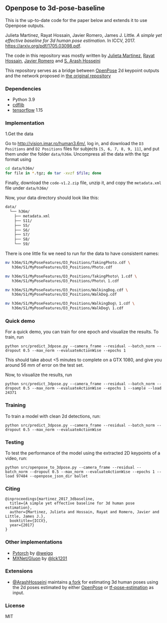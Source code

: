 ## Openpose to 3d-pose-baseline

This is the up-to-date code for the paper below and extends it to use Openpose outputs.

Julieta Martinez, Rayat Hossain, Javier Romero, James J. Little.
_A simple yet effective baseline for 3d human pose estimation._
In ICCV, 2017. https://arxiv.org/pdf/1705.03098.pdf.

The code in this repository was mostly written by
[Julieta Martinez](https://github.com/una-dinosauria),
[Rayat Hossain](https://github.com/rayat137),
[Javier Romero](https://github.com/libicocco) and [S. Arash Hosseini](https://github.com/ArashHosseini)

This repository serves as a bridge between [OpenPose](https://github.com/CMU-Perceptual-Computing-Lab/openpose) 
2d keypoint outputs and the network proposed in [the original repository](https://github.com/una-dinosauria/3d-pose-baseline) 


### Dependencies

* Python 3.9
* [cdflib](https://github.com/MAVENSDC/cdflib)
* [tensorflow](https://www.tensorflow.org/) 1.15

### Implementation

1.Get the data

Go to http://vision.imar.ro/human3.6m/, log in, and download the `D3 Positions` and `D2 Positions` files for subjects `[5, 6, 7, 8, 9, 11]`,
and put them under the folder `data/h36m`. 
Uncompress all the data with the tgz format using

```bash
cd data/h36m/
for file in *.tgz; do tar -xvzf $file; done
```

Finally, download the `code-v1.2.zip` file, unzip it, and copy the `metadata.xml` file under `data/h36m/`

Now, your data directory should look like this:

```bash
data/
  └── h36m/
    ├── metadata.xml
    ├── S11/
    ├── S5/
    ├── S6/
    ├── S7/
    ├── S8/
    └── S9/

```

There is one little fix we need to run for the data to have consistent names:

```bash
mv h36m/S1/MyPoseFeatures/D3_Positions/TakingPhoto.cdf \
   h36m/S1/MyPoseFeatures/D3_Positions/Photo.cdf

mv h36m/S1/MyPoseFeatures/D3_Positions/TakingPhoto\ 1.cdf \
   h36m/S1/MyPoseFeatures/D3_Positions/Photo\ 1.cdf

mv h36m/S1/MyPoseFeatures/D3_Positions/WalkingDog.cdf \
   h36m/S1/MyPoseFeatures/D3_Positions/WalkDog.cdf

mv h36m/S1/MyPoseFeatures/D3_Positions/WalkingDog\ 1.cdf \
   h36m/S1/MyPoseFeatures/D3_Positions/WalkDog\ 1.cdf
```

### Quick demo

For a quick demo, you can train for one epoch and visualize the results. To train, run

`python src/predict_3dpose.py --camera_frame --residual --batch_norm --dropout 0.5 --max_norm --evaluateActionWise --epochs 1`

This should take about <5 minutes to complete on a GTX 1080, and give you around 56 mm of error on the test set.

Now, to visualize the results, run

`python src/predict_3dpose.py --camera_frame --residual --batch_norm --dropout 0.5 --max_norm --evaluateActionWise --epochs 1 --sample --load 24371`


### Training

To train a model with clean 2d detections, run:

<!-- `python src/predict_3dpose.py --camera_frame --residual` -->
`python src/predict_3dpose.py --camera_frame --residual --batch_norm --dropout 0.5 --max_norm --evaluateActionWise`

### Testing

To test the performance of the model using the extracted 2D keypoints of a video, run:

`python src/openpose_to_3dpose.py --camera_frame --residual --batch_norm --dropout 0.5 --max_norm --evaluateActionWise --epochs 1 --load 97484 --openpose_json_dir ballet`

### Citing

```
@inproceedings{martinez_2017_3dbaseline,
  title={A simple yet effective baseline for 3d human pose estimation},
  author={Martinez, Julieta and Hossain, Rayat and Romero, Javier and Little, James J.},
  booktitle={ICCV},
  year={2017}
}
```

### Other implementations

* [Pytorch](https://github.com/weigq/3d_pose_baseline_pytorch) by [@weigq](https://github.com/weigq)
* [MXNet/Gluon](https://github.com/lck1201/simple-effective-3Dpose-baseline) by [@lck1201](https://github.com/lck1201)

### Extensions

* [@ArashHosseini](https://github.com/ArashHosseini) maintains [a fork](https://github.com/ArashHosseini/3d-pose-baseline) for estimating 3d human poses using the 2d poses estimated by either [OpenPose](https://github.com/ArashHosseini/openpose) or [tf-pose-estimation](https://github.com/ildoonet/tf-pose-estimation) as input.

### License
MIT
